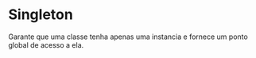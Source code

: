 # Singleton

Garante que uma classe tenha apenas uma instancia e fornece um ponto global de acesso a ela.